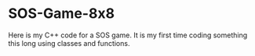 # SOS-Game-8x8
Here is my C++ code for a SOS game. It is my first time coding something this long using classes and functions. 

